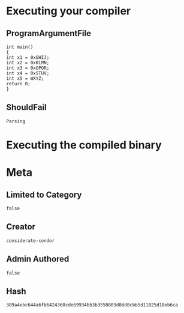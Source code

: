 # Executing your compiler

## ProgramArgumentFile

```
int main()
{
int x1 = 0xGHIJ;
int x2 = 0xKLMN;
int x3 = 0xOPQR;
int x4 = 0xSTUV;
int x5 = WXYZ;
return 0;
}
```

## ShouldFail

```
Parsing
```

# Executing the compiled binary

# Meta

## Limited to Category

```
false
```

## Creator

```
considerate-condor
```

## Admin Authored

```
false
```

## Hash

```
389a4ebc644a6fb6424360cde69934bb3b3550803d8dd8cbb5d11025d18eb6ca
```
